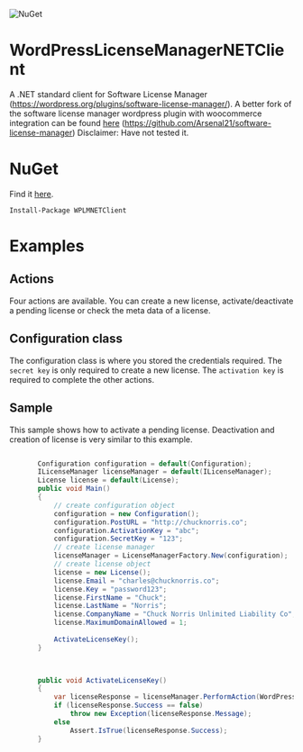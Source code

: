 ![NuGet](https://img.shields.io/nuget/v/WPLMNETClient.svg) 



# WordPressLicenseManagerNETClient
A .NET standard client for  Software License Manager (https://wordpress.org/plugins/software-license-manager/). A better fork of the software license manager wordpress plugin with woocommerce integration can be found [here](https://github.com/Arsenal21/software-license-manager) (https://github.com/Arsenal21/software-license-manager) Disclaimer: Have not tested it.

# NuGet

Find it [here](https://www.nuget.org/packages/WPLMNETClient/).

``` Install-Package WPLMNETClient ```

 
# Examples

## Actions 
Four actions are available. You can create a new license, activate/deactivate a pending license or check the meta data of a license.

## Configuration class

The configuration class is where you stored the credentials required. The ``` secret key ``` is only required to create a new license. The ``` activation key ``` is required to complete the other actions.

## Sample

This sample shows how to activate a pending license. Deactivation and creation of license is very similar to this example.

 ```csharp 
 
        Configuration configuration = default(Configuration);
        ILicenseManager licenseManager = default(ILicenseManager);
        License license = default(License);
        public void Main()
        {
            // create configuration object
            configuration = new Configuration();
            configuration.PostURL = "http://chucknorris.co";
            configuration.ActivationKey = "abc";
            configuration.SecretKey = "123";
            // create license manager
            licenseManager = LicenseManagerFactory.New(configuration);
            // create license object 
            license = new License();
            license.Email = "charles@chucknorris.co";
            license.Key = "password123";
            license.FirstName = "Chuck";
            license.LastName = "Norris";
            license.CompanyName = "Chuck Norris Unlimited Liability Co";
            license.MaximumDomainAllowed = 1;
        
            ActivateLicenseKey();
        }


        
        public void ActivateLicenseKey()
        {
            var licenseResponse = licenseManager.PerformAction(WordPressLicenseManagerNETClient.Consts.Action.Activate, license);
            if (licenseResponse.Success == false)
                throw new Exception(licenseResponse.Message);
            else
                Assert.IsTrue(licenseResponse.Success);
        }
 ```

